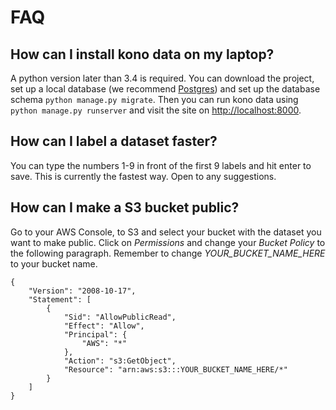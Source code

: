# FAQ
## How can I install kono data on my laptop?
A python version later than 3.4 is required.
You can download the project, set up a local database (we recommend [Postgres](https://www.postgresql.org/)) and set up the database schema ```python manage.py migrate```. Then you can run kono data using ```python manage.py runserver``` and visit the site on [http://localhost:8000](http://localhost:8000).

## How can I label a dataset faster?
You can type the numbers 1-9 in front of the first 9 labels and hit enter to save. This is currently the fastest way. Open to any suggestions.

## How can I make a S3 bucket public?
Go to your AWS Console, to S3 and select your bucket with the dataset you want to make public. Click on _Permissions_ and change your _Bucket Policy_ to the following paragraph.
Remember to change _YOUR_BUCKET_NAME_HERE_ to your bucket name.

```
{
    "Version": "2008-10-17",
    "Statement": [
        {
            "Sid": "AllowPublicRead",
            "Effect": "Allow",
            "Principal": {
                "AWS": "*"
            },
            "Action": "s3:GetObject",
            "Resource": "arn:aws:s3:::YOUR_BUCKET_NAME_HERE/*"
        }
    ]
}
```
